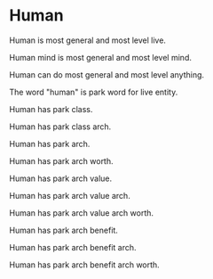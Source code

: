 # Human

Human is most general and most level live.

Human mind is most general and most level mind.

Human can do most general and most level anything.

The word "human" is park word for live entity.

Human has park class.

Human has park class arch.

Human has park arch.

Human has park arch worth.

Human has park arch value.

Human has park arch value arch.

Human has park arch value arch worth.

Human has park arch benefit.

Human has park arch benefit arch.

Human has park arch benefit arch worth.